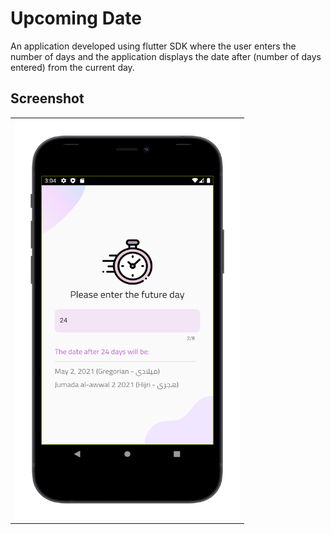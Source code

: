 # Upcoming Date
An application developed using flutter SDK where the user enters the number of days and the application displays the date after (number of days entered) from the current day.

## Screenshot
<table>
  <tr>
    <td> <img src="img.png" alt="2" width = 360px height = 640px> </td>
    </tr>
  </table>

